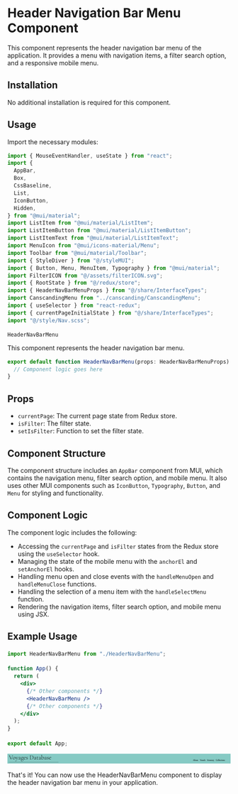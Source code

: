 # Header Navigation Bar Menu Component

This component represents the header navigation bar menu of the application. It provides a menu with navigation items, a filter search option, and a responsive mobile menu.

## Installation
No additional installation is required for this component.

## Usage
Import the necessary modules:

```jsx
import { MouseEventHandler, useState } from "react";
import {
  AppBar,
  Box,
  CssBaseline,
  List,
  IconButton,
  Hidden,
} from "@mui/material";
import ListItem from "@mui/material/ListItem";
import ListItemButton from "@mui/material/ListItemButton";
import ListItemText from "@mui/material/ListItemText";
import MenuIcon from "@mui/icons-material/Menu";
import Toolbar from "@mui/material/Toolbar";
import { StyleDiver } from "@/styleMUI";
import { Button, Menu, MenuItem, Typography } from "@mui/material";
import FilterICON from "@/assets/filterICON.svg";
import { RootState } from "@/redux/store";
import { HeaderNavBarMenuProps } from "@/share/InterfaceTypes";
import CanscandingMenu from "../canscanding/CanscandingMenu";
import { useSelector } from "react-redux";
import { currentPageInitialState } from "@/share/InterfaceTypes";
import "@/style/Nav.scss";
```

``HeaderNavBarMenu``

This component represents the header navigation bar menu.

```jsx
export default function HeaderNavBarMenu(props: HeaderNavBarMenuProps) {
  // Component logic goes here
}
```

## Props
- `currentPage`: The current page state from Redux store.
- `isFilter`: The filter state.
- `setIsFilter`: Function to set the filter state.

## Component Structure
The component structure includes an `AppBar` component from MUI, which contains the navigation menu, filter search option, and mobile menu. It also uses other MUI components such as `IconButton`, `Typography`, `Button`, and `Menu` for styling and functionality.

## Component Logic

The component logic includes the following:

- Accessing the `currentPage` and `isFilter` states from the Redux store using the `useSelector` hook.
- Managing the state of the mobile menu with the `anchorEl` and `setAnchorEl` hooks.
- Handling menu open and close events with the `handleMenuOpen` and `handleMenuClose` functions.
- Handling the selection of a menu item with the `handleSelectMenu` function.
- Rendering the navigation items, filter search option, and mobile menu using JSX.

## Example Usage
```jsx
import HeaderNavBarMenu from "./HeaderNavBarMenu";

function App() {
  return (
    <div>
      {/* Other components */}
      <HeaderNavBarMenu />
      {/* Other components */}
    </div>
  );
}

export default App;
```

![aggregation](../../assets/headNav.png)

That's it! You can now use the HeaderNavBarMenu component to display the header navigation bar menu in your application.